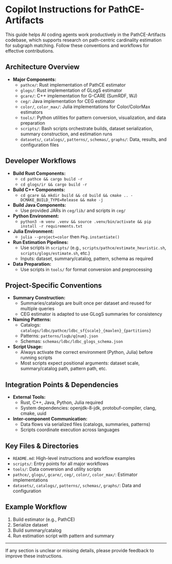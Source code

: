 # Copilot Instructions for PathCE-Artifacts

This guide helps AI coding agents work productively in the PathCE-Artifacts codebase, which supports research on path-centric cardinality estimation for subgraph matching. Follow these conventions and workflows for effective contributions.

## Architecture Overview

- **Major Components:**
  - `pathce/`: Rust implementation of PathCE estimator
  - `glogs/`: Rust implementation of GLogS estimator
  - `gcare/`: C++ implementation for G-CARE (SumRDF, WJ)
  - `ceg/`: Java implementation for CEG estimator
  - `color/`, `color_max/`: Julia implementations for Color/ColorMax estimators
  - `tools/`: Python utilities for pattern conversion, visualization, and data preparation
  - `scripts/`: Bash scripts orchestrate builds, dataset serialization, summary construction, and estimation runs
  - `datasets/`, `catalogs/`, `patterns/`, `schemas/`, `graphs/`: Data, results, and configuration files

## Developer Workflows

- **Build Rust Components:**
  - `cd pathce && cargo build -r`
  - `cd glogs/ir && cargo build -r`
- **Build C++ Components:**
  - `cd gcare && mkdir build && cd build && cmake .. -DCMAKE_BUILD_TYPE=Release && make -j`
- **Build Java Components:**
  - Use provided JARs in `ceg/lib/` and scripts in `ceg/`
- **Python Environment:**
  - `python3 -m venv .venv && source .venv/bin/activate && pip install -r requirements.txt`
- **Julia Environment:**
  - `julia --project=color` then `Pkg.instantiate()`
- **Run Estimation Pipelines:**
  - Use scripts in `scripts/` (e.g., `scripts/pathce/estimate_heuristic.sh`, `scripts/glogs/estimate.sh`, etc.)
  - Inputs: dataset, summary/catalog, pattern, schema as required
- **Data Preparation:**
  - Use scripts in `tools/` for format conversion and preprocessing

## Project-Specific Conventions

- **Summary Construction:**
  - Summaries/catalogs are built once per dataset and reused for multiple queries
  - CEG estimator is adapted to use GLogS summaries for consistency
- **Naming Patterns:**
  - Catalogs: `catalogs/ldbc/pathce/ldbc_sf{scale}_{maxlen}_{partitions}`
  - Patterns: `patterns/lsqb/q{num}.json`
  - Schemas: `schemas/ldbc/ldbc_glogs_schema.json`
- **Script Usage:**
  - Always activate the correct environment (Python, Julia) before running scripts
  - Most scripts expect positional arguments: dataset scale, summary/catalog path, pattern path, etc.

## Integration Points & Dependencies

- **External Tools:**
  - Rust, C++, Java, Python, Julia required
  - System dependencies: openjdk-8-jdk, protobuf-compiler, clang, cmake, uuid
- **Inter-component Communication:**
  - Data flows via serialized files (catalogs, summaries, patterns)
  - Scripts coordinate execution across languages

## Key Files & Directories

- `README.md`: High-level instructions and workflow examples
- `scripts/`: Entry points for all major workflows
- `tools/`: Data conversion and utility scripts
- `pathce/`, `glogs/`, `gcare/`, `ceg/`, `color/`, `color_max/`: Estimator implementations
- `datasets/`, `catalogs/`, `patterns/`, `schemas/`, `graphs/`: Data and configuration

## Example Workflow

1. Build estimator (e.g., PathCE)
2. Serialize dataset
3. Build summary/catalog
4. Run estimation script with pattern and summary

---

If any section is unclear or missing details, please provide feedback to improve these instructions.
